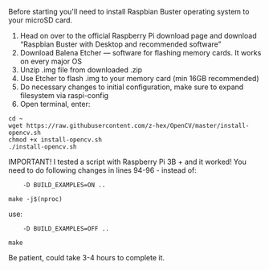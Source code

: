 Before starting you'll need to install Raspbian Buster operating system to your microSD card.

1. Head on over to the official Raspberry Pi download page and download  “Raspbian Buster with Desktop and recommended software”
2. Download Balena Etcher — software for flashing memory cards. It works on every major OS
3. Unzip .img file from downloaded .zip
4. Use Etcher to flash .img to your memory card (min 16GB recommended)
5. Do necessary changes to initial configuration, make sure to expand filesystem via raspi-config
6. Open terminal, enter:
```
cd ~
wget https://raw.githubusercontent.com/z-hex/OpenCV/master/install-opencv.sh
chmod +x install-opencv.sh
./install-opencv.sh

```
IMPORTANT!
I tested a script with Raspberry Pi 3B + and it worked!
You need to do following changes in lines 94-96 - instead of:
```
    -D BUILD_EXAMPLES=ON ..

make -j$(nproc)
```
use:
```
    -D BUILD_EXAMPLES=OFF ..

make
```
Be patient, could take 3-4 hours to complete it.
